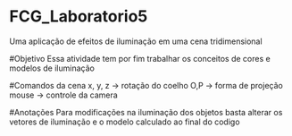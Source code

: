 # FCG_Laboratorio5
Uma aplicação de efeitos de iluminação em uma cena tridimensional

#Objetivo
Essa atividade tem por fim trabalhar os conceitos de cores e modelos de iluminação

#Comandos da cena
x, y, z -> rotação do coelho
O,P -> forma de projeção
mouse -> controle da camera

#Anotações
Para modificações na iluminação dos objetos basta alterar os vetores de iluminação e o modelo calculado ao final do codigo

